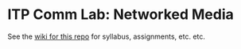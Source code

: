 ITP Comm Lab: Networked Media
==============


See the [wiki for this repo](https://github.com/robynitp/networkedmedia/wiki) for syllabus, assignments, etc. etc.
